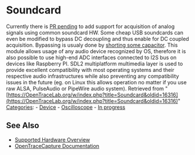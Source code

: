 # Soundcard

Currently there is [PR pending](https://github.com/opentracelab/OpenTraceCapture/pull/185/) to add support for acquisition of analog signals using common soundcard HW. Some cheap USB soundcards can even be modified to bypass DC decoupling and thus enable for DC coupled acquisition. Bypassing is usualy done by [shorting some capacitor](https://www.daqarta.com/dw_ggll.htm). This module allows usage of any audio device recognized by OS, therefore it is also possible to use high-end ADC interfaces connected to I2S bus on devices like Raspberry PI. SDL2 multiplatform multimedia layer is used to provide excellent compatibility with most operating systems and their respective audio infrastructures while also preventing any compatibility issues in the future (eg. on Linux this allows operation no matter if you use raw ALSA, PulseAudio or PipeWire audio system). 
Retrieved from "[https://OpenTraceLab.org/w/index.php?title=Soundcard&oldid=16316](https://OpenTraceLab.org/w/index.php?title=Soundcard&oldid=16316)" 
[Categories](specialcategories-specialcategories.md): \- [Device](./Category:Device.html "Category:Device") \- [Oscilloscope](./Category:Oscilloscope.html "Category:Oscilloscope") \- [In progress](./Category:In_progress.html "Category:In progress")

## See Also
- [Supported Hardware Overview](../supported-hardware.md)
- [OpenTraceCapture Documentation](../../opentracecapture/overview.md)
